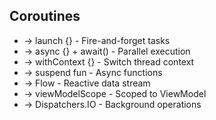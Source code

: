 ## Coroutines
* -> launch {}            - Fire-and-forget tasks
* -> async {} + await()   - Parallel execution
* -> withContext {}	      - Switch thread context
* -> suspend fun	        - Async functions
* -> Flow	                - Reactive data stream
* -> viewModelScope	      - Scoped to ViewModel
* -> Dispatchers.IO	      - Background operations
